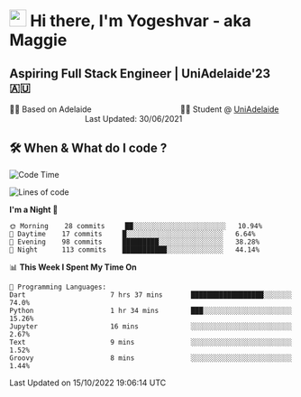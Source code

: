 <h1><img src="https://emojis.slackmojis.com/emojis/images/1531849430/4246/blob-sunglasses.gif?1531849430" width="30"/> Hi there, I'm Yogeshvar - aka Maggie</h1>

## Aspiring Full Stack Engineer | UniAdelaide'23 🇦🇺  
🏂🏻  Based on Adelaide &nbsp;&nbsp;&nbsp;&nbsp;&nbsp;&nbsp;&nbsp;&nbsp;&nbsp;&nbsp;&nbsp;&nbsp;&nbsp;&nbsp;&nbsp;&nbsp;&nbsp;&nbsp;&nbsp;&nbsp;&nbsp;&nbsp;&nbsp;&nbsp;&nbsp;&nbsp;&nbsp;&nbsp;&nbsp;&nbsp;&nbsp;&nbsp;&nbsp;&nbsp;&nbsp;&nbsp;&nbsp;&nbsp;&nbsp;👨‍💻 Student @ [UniAdelaide](https://www.adelaide.edu.au)   &nbsp;&nbsp;&nbsp;&nbsp;&nbsp;&nbsp;&nbsp;&nbsp;&nbsp;&nbsp;&nbsp;&nbsp;&nbsp;&nbsp;&nbsp;&nbsp;&nbsp;&nbsp;&nbsp;&nbsp;&nbsp;&nbsp;&nbsp;&nbsp;&nbsp;&nbsp;&nbsp;&nbsp;&nbsp;&nbsp;&nbsp;&nbsp; &nbsp;Last Updated: 30/06/2021

## 🛠 When & What do I code ?  

<!--START_SECTION:waka-->
![Code Time](http://img.shields.io/badge/Code%20Time-1%2C829%20hrs%2057%20mins-blue)

![Lines of code](https://img.shields.io/badge/From%20Hello%20World%20I%27ve%20Written-2%20Million%20lines%20of%20code-blue)

**I'm a Night 🦉** 

```text
🌞 Morning    28 commits     ██░░░░░░░░░░░░░░░░░░░░░░░   10.94% 
🌆 Daytime    17 commits     █░░░░░░░░░░░░░░░░░░░░░░░░   6.64% 
🌃 Evening    98 commits     █████████░░░░░░░░░░░░░░░░   38.28% 
🌙 Night      113 commits    ███████████░░░░░░░░░░░░░░   44.14%

```


📊 **This Week I Spent My Time On** 

```text
💬 Programming Languages: 
Dart                     7 hrs 37 mins       ██████████████████░░░░░░░   74.0% 
Python                   1 hr 34 mins        ███░░░░░░░░░░░░░░░░░░░░░░   15.26% 
Jupyter                  16 mins             ░░░░░░░░░░░░░░░░░░░░░░░░░   2.67% 
Text                     9 mins              ░░░░░░░░░░░░░░░░░░░░░░░░░   1.52% 
Groovy                   8 mins              ░░░░░░░░░░░░░░░░░░░░░░░░░   1.44%

```


 Last Updated on 15/10/2022 19:06:14 UTC
<!--END_SECTION:waka-->
